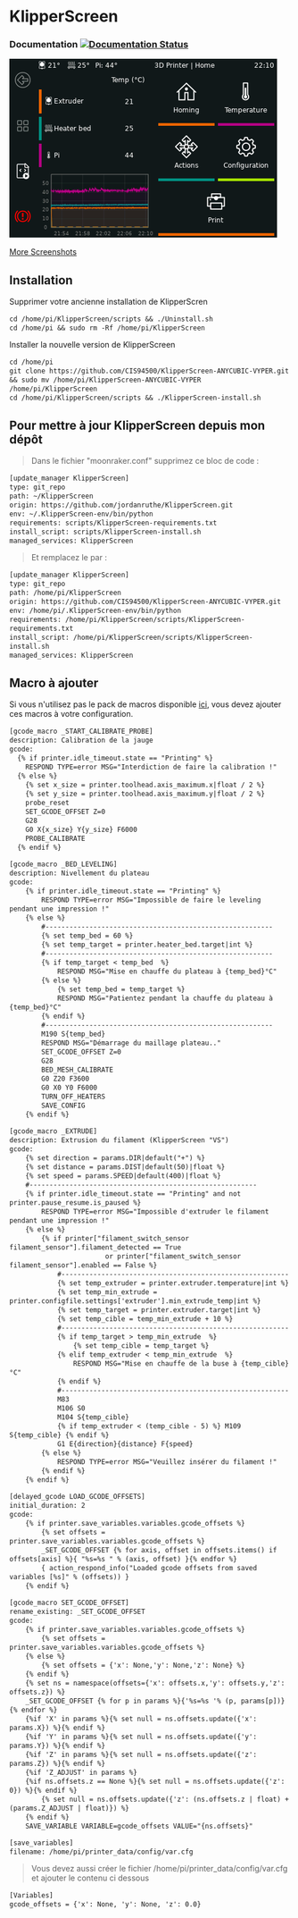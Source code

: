 # KlipperScreen

### Documentation [![Documentation Status](https://readthedocs.org/projects/klipperscreen/badge/?version=latest)](https://klipperscreen.readthedocs.io/en/latest/?badge=latest)

[![Main Menu](docs/img/panels/main_panel.png)](https://klipperscreen.readthedocs.io/en/latest/Panels/)

[More Screenshots](https://klipperscreen.readthedocs.io/en/latest/Panels/)  


## Installation

Supprimer votre ancienne installation de KlipperScren  

```
cd /home/pi/KlipperScreen/scripts && ./Uninstall.sh 
cd /home/pi && sudo rm -Rf /home/pi/KlipperScreen
```
Installer la nouvelle version de KlipperScreen  

```
cd /home/pi
git clone https://github.com/CIS94500/KlipperScreen-ANYCUBIC-VYPER.git && sudo mv /home/pi/KlipperScreen-ANYCUBIC-VYPER /home/pi/KlipperScreen
cd /home/pi/KlipperScreen/scripts && ./KlipperScreen-install.sh
```

## Pour mettre à jour KlipperScreen depuis mon dépôt   

>Dans le fichier "moonraker.conf" supprimez ce bloc de code :

```
[update_manager KlipperScreen]
type: git_repo
path: ~/KlipperScreen
origin: https://github.com/jordanruthe/KlipperScreen.git
env: ~/.KlipperScreen-env/bin/python
requirements: scripts/KlipperScreen-requirements.txt
install_script: scripts/KlipperScreen-install.sh
managed_services: KlipperScreen
```

>Et remplacez le par :

```
[update_manager KlipperScreen]
type: git_repo
path: /home/pi/KlipperScreen
origin: https://github.com/CIS94500/KlipperScreen-ANYCUBIC-VYPER.git
env: /home/pi/.KlipperScreen-env/bin/python
requirements: /home/pi/KlipperScreen/scripts/KlipperScreen-requirements.txt
install_script: /home/pi/KlipperScreen/scripts/KlipperScreen-install.sh
managed_services: KlipperScreen
```

## Macro à ajouter

Si vous n'utilisez pas le pack de macros disponible [ici](https://github.com/CIS94500/Klipper-Config-ANYCUBIC-VYPER/), vous devez ajouter ces macros à votre configuration.

```
[gcode_macro _START_CALIBRATE_PROBE]  
description: Calibration de la jauge  
gcode:  
  {% if printer.idle_timeout.state == "Printing" %}  
    RESPOND TYPE=error MSG="Interdiction de faire la calibration !"  
  {% else %}  
    {% set x_size = printer.toolhead.axis_maximum.x|float / 2 %}  
    {% set y_size = printer.toolhead.axis_maximum.y|float / 2 %}  
    probe_reset  
    SET_GCODE_OFFSET Z=0  
    G28  
    G0 X{x_size} Y{y_size} F6000  
    PROBE_CALIBRATE  
  {% endif %}  
```
```
[gcode_macro _BED_LEVELING]
description: Nivellement du plateau
gcode:
	{% if printer.idle_timeout.state == "Printing" %}
		RESPOND TYPE=error MSG="Impossible de faire le leveling pendant une impression !"
	{% else %}
		#---------------------------------------------------------
		{% set temp_bed = 60 %}
		{% set temp_target = printer.heater_bed.target|int %}
		#---------------------------------------------------------
		{% if temp_target < temp_bed  %}
			RESPOND MSG="Mise en chauffe du plateau à {temp_bed}°C"
		{% else %}
			{% set temp_bed = temp_target %}
			RESPOND MSG="Patientez pendant la chauffe du plateau à {temp_bed}°C"
		{% endif %}
		#---------------------------------------------------------
		M190 S{temp_bed}
		RESPOND MSG="Démarrage du maillage plateau.."
		SET_GCODE_OFFSET Z=0
		G28
		BED_MESH_CALIBRATE
		G0 Z20 F3600
		G0 X0 Y0 F6000
		TURN_OFF_HEATERS
		SAVE_CONFIG
	{% endif %} 
```
```
[gcode_macro _EXTRUDE]
description: Extrusion du filament (KlipperScreen "VS")
gcode:
	{% set direction = params.DIR|default("+") %}
	{% set distance = params.DIST|default(50)|float %}
	{% set speed = params.SPEED|default(400)|float %}
	#---------------------------------------------------------
	{% if printer.idle_timeout.state == "Printing" and not printer.pause_resume.is_paused %}
		RESPOND TYPE=error MSG="Impossible d'extruder le filament pendant une impression !"
	{% else %}
		{% if printer["filament_switch_sensor filament_sensor"].filament_detected == True 
						or printer["filament_switch_sensor filament_sensor"].enabled == False %}
			#---------------------------------------------------------
			{% set temp_extruder = printer.extruder.temperature|int %}
			{% set temp_min_extrude = printer.configfile.settings['extruder'].min_extrude_temp|int %}
			{% set temp_target = printer.extruder.target|int %}
			{% set temp_cible = temp_min_extrude + 10 %}
			#---------------------------------------------------------
			{% if temp_target > temp_min_extrude  %}
				{% set temp_cible = temp_target %}
			{% elif temp_extruder < temp_min_extrude  %}
				RESPOND MSG="Mise en chauffe de la buse à {temp_cible}°C"
			{% endif %}
			#---------------------------------------------------------
			M83
			M106 S0
			M104 S{temp_cible}
			{% if temp_extruder < (temp_cible - 5) %} M109 S{temp_cible} {% endif %}
			G1 E{direction}{distance} F{speed}
		{% else %}
			RESPOND TYPE=error MSG="Veuillez insérer du filament !"
		{% endif %}
	{% endif %}
```
```
[delayed_gcode LOAD_GCODE_OFFSETS]
initial_duration: 2
gcode:
	{% if printer.save_variables.variables.gcode_offsets %}
		{% set offsets = printer.save_variables.variables.gcode_offsets %}
		_SET_GCODE_OFFSET {% for axis, offset in offsets.items() if offsets[axis] %}{ "%s=%s " % (axis, offset) }{% endfor %}
		{ action_respond_info("Loaded gcode offsets from saved variables [%s]" % (offsets)) }
	{% endif %}
```
```
[gcode_macro SET_GCODE_OFFSET]
rename_existing: _SET_GCODE_OFFSET
gcode:
	{% if printer.save_variables.variables.gcode_offsets %}
		{% set offsets = printer.save_variables.variables.gcode_offsets %}
	{% else %}
		{% set offsets = {'x': None,'y': None,'z': None} %}
	{% endif %}
	{% set ns = namespace(offsets={'x': offsets.x,'y': offsets.y,'z': offsets.z}) %}
	_SET_GCODE_OFFSET {% for p in params %}{'%s=%s '% (p, params[p])}{% endfor %}
	{%if 'X' in params %}{% set null = ns.offsets.update({'x': params.X}) %}{% endif %}
	{%if 'Y' in params %}{% set null = ns.offsets.update({'y': params.Y}) %}{% endif %}
	{%if 'Z' in params %}{% set null = ns.offsets.update({'z': params.Z}) %}{% endif %}
	{%if 'Z_ADJUST' in params %}
	{%if ns.offsets.z == None %}{% set null = ns.offsets.update({'z': 0}) %}{% endif %}
		{% set null = ns.offsets.update({'z': (ns.offsets.z | float) + (params.Z_ADJUST | float)}) %}
	{% endif %}
	SAVE_VARIABLE VARIABLE=gcode_offsets VALUE="{ns.offsets}"
```
```
[save_variables]
filename: /home/pi/printer_data/config/var.cfg
```

>Vous devez aussi créer le fichier /home/pi/printer_data/config/var.cfg et ajouter le contenu ci dessous  

```
[Variables]
gcode_offsets = {'x': None, 'y': None, 'z': 0.0}
```
